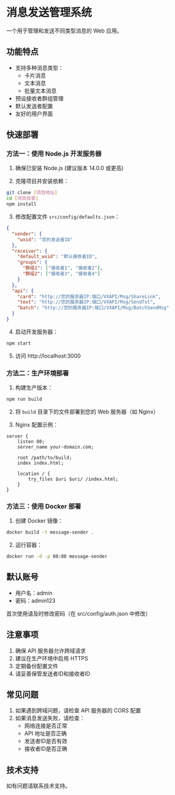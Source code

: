 # 消息发送管理系统

一个用于管理和发送不同类型消息的 Web 应用。

## 功能特点

- 支持多种消息类型：
  - 卡片消息
  - 文本消息
  - 批量文本消息
- 预设接收者群组管理
- 默认发送者配置
- 友好的用户界面

## 快速部署

### 方法一：使用 Node.js 开发服务器

1. 确保已安装 Node.js (建议版本 14.0.0 或更高)

2. 克隆项目并安装依赖：
```bash
git clone [项目地址]
cd [项目目录]
npm install
```

3. 修改配置文件 `src/config/defaults.json`：
```json
{
  "sender": {
    "wxid": "您的发送者ID"
  },
  "receiver": {
    "default_wxid": "默认接收者ID",
    "groups": {
      "群组1": ["接收者1", "接收者2"],
      "群组2": ["接收者3", "接收者4"]
    }
  },
  "api": {
    "card": "http://您的服务器IP:端口/VXAPI/Msg/ShareLink",
    "text": "http://您的服务器IP:端口/VXAPI/Msg/SendTxt",
    "batch": "http://您的服务器IP:端口/VXAPI/Msg/BatchSendMsg"
  }
}
```

4. 启动开发服务器：
```bash
npm start
```

5. 访问 http://localhost:3000

### 方法二：生产环境部署

1. 构建生产版本：
```bash
npm run build
```

2. 将 `build` 目录下的文件部署到您的 Web 服务器（如 Nginx）

3. Nginx 配置示例：
```nginx
server {
    listen 80;
    server_name your-domain.com;

    root /path/to/build;
    index index.html;

    location / {
        try_files $uri $uri/ /index.html;
    }
}
```

### 方法三：使用 Docker 部署

1. 创建 Docker 镜像：
```bash
docker build -t message-sender .
```

2. 运行容器：
```bash
docker run -d -p 80:80 message-sender
```

## 默认账号

- 用户名：admin
- 密码：admin123

首次使用请及时修改密码（在 src/config/auth.json 中修改）

## 注意事项

1. 确保 API 服务器允许跨域请求
2. 建议在生产环境中启用 HTTPS
3. 定期备份配置文件
4. 请妥善保管发送者ID和接收者ID

## 常见问题

1. 如果遇到跨域问题，请检查 API 服务器的 CORS 配置
2. 如果消息发送失败，请检查：
   - 网络连接是否正常
   - API 地址是否正确
   - 发送者ID是否有效
   - 接收者ID是否正确

## 技术支持

如有问题请联系技术支持。 